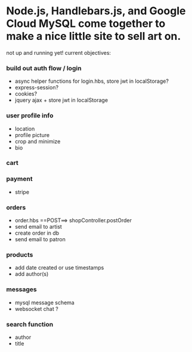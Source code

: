 # Node.js, Handlebars.js, and Google Cloud MySQL come together to make a nice little site to sell art on.

not up and running yet!
current objectives:

### build out auth flow / login

- async helper functions for login.hbs, store jwt in localStorage?
- express-session?
- cookies?
- jquery ajax + store jwt in localStorage

### user profile info

- location
- profile picture
- crop and minimize
- bio

### cart

### payment

- stripe

### orders

- order.hbs ==POST==> shopController.postOrder
- send email to artist
- create order in db
- send email to patron

### products

- add date created or use timestamps
- add author(s)

### messages

- mysql message schema
- websocket chat ?

### search function

- author
- title
